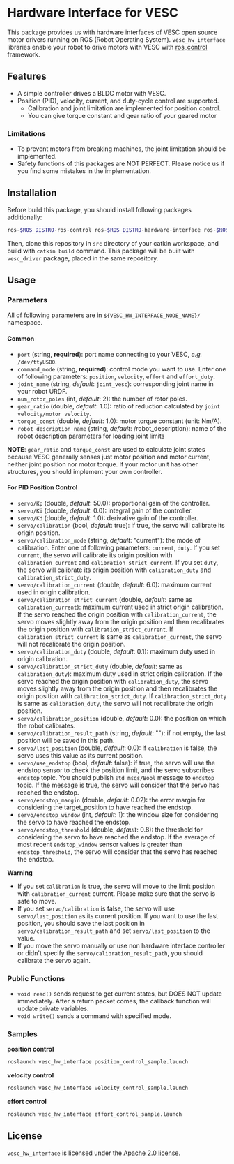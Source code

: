 # Hardware Interface for VESC
This package provides us with hardware interfaces of VESC open source motor drivers running on ROS (Robot Operating System).
`vesc_hw_interface` libraries enable your robot to drive motors with VESC with [ros_control](http://wiki.ros.org/ros_control) framework.

## Features
- A simple controller drives a BLDC motor with VESC.
- Position (PID), velocity, current, and duty-cycle control are supported.
  - Calibration and joint limitation are implemented for position control.
  - You can give torque constant and gear ratio of your geared motor

### Limitations
* To prevent motors from breaking machines, the joint limitation should be implemented.
* Safety functions of this packages are NOT PERFECT. Please notice us if you find some mistakes in the implementation.

## Installation
Before build this package, you should install following packages additionally:
```bash
ros-$ROS_DISTRO-ros-control ros-$ROS_DISTRO-hardware-interface ros-$ROS_DISTRO-controller-manager
```

Then, clone this repository in `src` directory of your catkin workspace, and build with `catkin build` command. This package will be built with `vesc_driver` package, placed in the same repository.

## Usage
### Parameters
All of following parameters are in `${VESC_HW_INTERFACE_NODE_NAME}/` namespace.

#### Common
- `port` (string, **required**): port name connecting to your VESC, *e.g.* `/dev/ttyUSB0`.
- `command_mode` (string, **required**): control mode you want to use. Enter one of following parameters: `position`, `velocity`, `effort` and `effort_duty`.
- `joint_name` (string, *default*: `joint_vesc`): corresponding joint name in your robot URDF.
- `num_rotor_poles` (int, *default*: 2): the number of rotor poles.
- `gear_ratio` (double, *default*: 1.0): ratio of reduction calculated by `joint velocity/motor velocity`.
- `torque_const` (double, *default*: 1.0): motor torque constant (unit: Nm/A).
- `robot_description_name` (string, *default*: /robot_description): name of the robot description parameters for loading joint limits

**NOTE**: `gear_ratio` and `torque_const` are used to calculate joint states because VESC generally senses just motor position and motor current, neither joint position nor motor torque.
If your motor unit has other structures, you should implement your own controller.

#### For PID Position Control
- `servo/Kp` (double, *default*: 50.0): proportional gain of the controller.
- `servo/Ki` (double, *default*: 0.0): integral gain of the controller.
- `servo/Kd` (double, *default*: 1.0): derivative gain of the controller.
- `servo/calibration` (bool, *default*: true): if true, the servo will calibrate its origin position.
- `servo/calibration_mode` (string, *default*: "current"): the mode of calibration. Enter one of following parameters: `current`, `duty`. If you set `current`, the servo will calibrate its origin position with `calibration_current` and `calibration_strict_current`. If you set `duty`, the servo will calibrate its origin position with `calibration_duty` and `calibration_strict_duty`.
- `servo/calibration_current` (double, *default*: 6.0): maximum current used in origin calibration.
- `servo/calibration_strict_current` (double, *default*: same as `calibration_current`): maximum current used in strict origin calibration. If the servo reached the origin position with `calibration_current`, the servo moves slightly away from the origin position and then recalibrates the origin position with `calibration_strict_current`. If `calibration_strict_current` is same as `calibration_current`, the servo will not recalibrate the origin position.
- `servo/calibration_duty` (double, *default*: 0.1): maximum duty used in origin calibration.
- `servo/calibration_strict_duty` (double, *default*: same as `calibration_duty`): maximum duty used in strict origin calibration. If the servo reached the origin position with `calibration_duty`, the servo moves slightly away from the origin position and then recalibrates the origin position with `calibration_strict_duty`. If `calibration_strict_duty` is same as `calibration_duty`, the servo will not recalibrate the origin position.
- `servo/calibration_position` (double, *default*: 0.0): the position on which the robot calibrates.
- `servo/calibration_result_path` (string, *default*: ""): if not empty, the last position will be saved in this path.
- `servo/last_position` (double, *default*: 0.0): if `calibration` is false, the servo uses this value as its current position.
- `servo/use_endstop` (bool, *default*: false): if true, the servo will use the endstop sensor to check the position limit, and the servo subscribes `endstop` topic. You should publish `std_msgs/Bool` message to `endstop` topic. If the message is true, the servo will consider that the servo has reached the endstop.
- `servo/endstop_margin` (double, *default*: 0.02): the error margin for considering the target_position to have reached the endstop.
- `servo/endstop_window` (int, *default*: 1): the window size for considering the servo to have reached the endstop.
- `servo/endstop_threshold` (double, *default*: 0.8): the threshold for considering the servo to have reached the endstop. If the average of most recent `endstop_window` sensor values is greater than `endstop_threshold`, the servo will consider that the servo has reached the endstop.

**Warning**

- If you set `calibration` is true, the servo will move to the limit position with `calibration_current` current. Please make sure that the servo is safe to move.
- If you set `servo/calibration` is false, the servo will use `servo/last_position` as its current position. If you want to use the last position, you should save the last position in `servo/calibration_result_path` and set `servo/last_position` to the value.
- If you move the servo manually or use non hardware interface controller or didn't specify the `servo/calibration_result_path`, you should calibrate the servo again.

### Public Functions
- `void read()` sends request to get current states, but DOES NOT update immediately. After a return packet comes, the callback function will update private variables.
- `void write()` sends a command with specified mode.

### Samples

**position control**

```bash
roslaunch vesc_hw_interface position_control_sample.launch
```

**velocity control**

```bash
roslaunch vesc_hw_interface velocity_control_sample.launch
```

**effort control**

```bash
roslaunch vesc_hw_interface effort_control_sample.launch
```

## License
`vesc_hw_interface` is licensed under the [Apache 2.0 license](https://www.apache.org/licenses/LICENSE-2.0.html).
